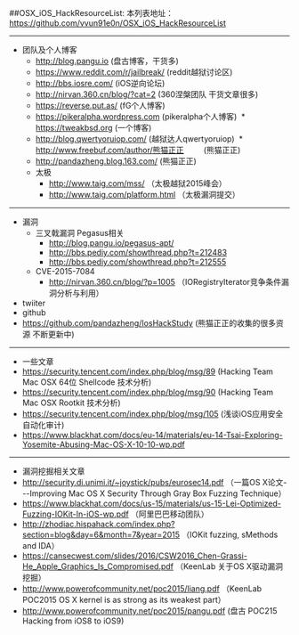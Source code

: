 ##OSX_iOS_HackResourceList:
本列表地址：https://github.com/vvun91e0n/OSX_iOS_HackResourceList  

---
* 团队及个人博客
  * http://blog.pangu.io                           (盘古博客，干货多)
  * https://www.reddit.com/r/jailbreak/            (reddit越狱讨论区)
  * http://bbs.iosre.com/                          (iOS逆向论坛)
  * http://nirvan.360.cn/blog/?cat=2               (360涅槃团队 干货文章很多)
  * https://reverse.put.as/                        (fG个人博客)
  * https://pikeralpha.wordpress.com               (pikeralpha个人博客)
  * https://tweakbsd.org                           (一个博客)
  * http://blog.qwertyoruiop.com/                  (越狱达人qwertyoruiop)
  * http://www.freebuf.com/author/熊猫正正          (熊猫正正)
  * http://pandazheng.blog.163.com/                (熊猫正正)
  * 太极
    * http://www.taig.com/mss/                    （太极越狱2015峰会）
    * http://www.taig.com/platform.html           （太极漏洞提交）

---
* 漏洞
  * 三叉戟漏洞 Pegasus相关
    * http://blog.pangu.io/pegasus-apt/
    * http://bbs.pediy.com/showthread.php?t=212483
    * http://bbs.pediy.com/showthread.php?t=212555
  * CVE-2015-7084
    * http://nirvan.360.cn/blog/?p=1005           （IORegistryIterator竞争条件漏洞分析与利用）
* twiiter
* github
 * https://github.com/pandazheng/IosHackStudy      (熊猫正正的收集的很多资源 不断更新中)

---
* 一些文章
 * https://security.tencent.com/index.php/blog/msg/89  (Hacking Team Mac OSX 64位 Shellcode 技术分析)
 * https://security.tencent.com/index.php/blog/msg/90  (Hacking Team Mac OSX Rootkit 技术分析)
 * https://security.tencent.com/index.php/blog/msg/105 (浅谈iOS应用安全自动化审计)
 * https://www.blackhat.com/docs/eu-14/materials/eu-14-Tsai-Exploring-Yosemite-Abusing-Mac-OS-X-10-10-wp.pdf

---
* 漏洞挖掘相关文章
 * http://security.di.unimi.it/~joystick/pubs/eurosec14.pdf （一篇OS X论文---Improving Mac OS X Security
Through Gray Box Fuzzing Technique）
 * https://www.blackhat.com/docs/us-15/materials/us-15-Lei-Optimized-Fuzzing-IOKit-In-iOS-wp.pdf  （阿里巴巴移动团队）
 * http://zhodiac.hispahack.com/index.php?section=blog&day=6&month=7&year=2015  （IOKit fuzzing, sMethods and IDA）
 * https://cansecwest.com/slides/2016/CSW2016_Chen-Grassi-He_Apple_Graphics_Is_Compromised.pdf  （KeenLab 关于OS X驱动漏洞挖掘）
 * http://www.powerofcommunity.net/poc2015/liang.pdf  （KeenLab POC2015 OS X kernel is as strong as its weakest part）
 * http://www.powerofcommunity.net/poc2015/pangu.pdf   (盘古 POC215 Hacking from iOS8 to iOS9)
